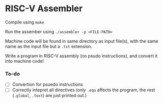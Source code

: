 # RISC-V Assembler

Compile using `make`

Run the assember using `./assembler -p <FILE-PATH>`

Machine code will be found in same directory as input file(s), with the same name as the input file but a `.txt` extension.

Write a program in RISC-V assembly (no psudo instructions), and convert it into machine code!

### To-do
- [ ] Convertion for psuedo instructions
- [ ] Correctly intepret all directives (only `.equ` affects the program, the rest (`.global`, `.text`) are just printed out.)